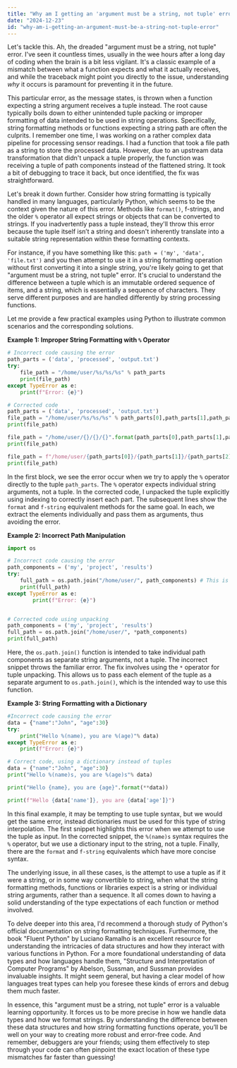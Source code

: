 ```yaml
---
title: "Why am I getting an 'argument must be a string, not tuple' error?"
date: "2024-12-23"
id: "why-am-i-getting-an-argument-must-be-a-string-not-tuple-error"
---
```


Let's tackle this. Ah, the dreaded "argument must be a string, not tuple" error. I've seen it countless times, usually in the wee hours after a long day of coding when the brain is a bit less vigilant. It's a classic example of a mismatch between what a function expects and what it actually receives, and while the traceback might point you directly to the issue, understanding *why* it occurs is paramount for preventing it in the future.

This particular error, as the message states, is thrown when a function expecting a string argument receives a tuple instead. The root cause typically boils down to either unintended tuple packing or improper formatting of data intended to be used in string operations. Specifically, string formatting methods or functions expecting a string path are often the culprits. I remember one time, I was working on a rather complex data pipeline for processing sensor readings. I had a function that took a file path as a string to store the processed data. However, due to an upstream data transformation that didn't unpack a tuple properly, the function was receiving a tuple of path components instead of the flattened string. It took a bit of debugging to trace it back, but once identified, the fix was straightforward.

Let's break it down further. Consider how string formatting is typically handled in many languages, particularly Python, which seems to be the context given the nature of this error. Methods like `format()`, f-strings, and the older `%` operator all expect strings or objects that can be converted to strings. If you inadvertently pass a tuple instead, they'll throw this error because the tuple itself isn’t a string and doesn't inherently translate into a suitable string representation within these formatting contexts.

For instance, if you have something like this: `path = ('my', 'data', 'file.txt')` and you then attempt to use it in a string formatting operation without first converting it into a single string, you're likely going to get that "argument must be a string, not tuple" error. It's crucial to understand the difference between a tuple which is an immutable ordered sequence of items, and a string, which is essentially a sequence of characters. They serve different purposes and are handled differently by string processing functions.

Let me provide a few practical examples using Python to illustrate common scenarios and the corresponding solutions.

**Example 1: Improper String Formatting with `%` Operator**

```python
# Incorrect code causing the error
path_parts = ('data', 'processed', 'output.txt')
try:
    file_path = "/home/user/%s/%s/%s" % path_parts
    print(file_path)
except TypeError as e:
    print(f"Error: {e}")

# Corrected code
path_parts = ('data', 'processed', 'output.txt')
file_path = "/home/user/%s/%s/%s" % path_parts[0],path_parts[1],path_parts[2] # Unpack the tuple
print(file_path)

file_path = "/home/user/{}/{}/{}".format(path_parts[0],path_parts[1],path_parts[2])
print(file_path)

file_path = f"/home/user/{path_parts[0]}/{path_parts[1]}/{path_parts[2]}"
print(file_path)
```

In the first block, we see the error occur when we try to apply the `%` operator directly to the tuple `path_parts`. The `%` operator expects individual string arguments, not a tuple. In the corrected code, I unpacked the tuple explicitly using indexing to correctly insert each part. The subsequent lines show the `format` and `f-string` equivalent methods for the same goal. In each, we extract the elements individually and pass them as arguments, thus avoiding the error.

**Example 2: Incorrect Path Manipulation**

```python
import os

# Incorrect code causing the error
path_components = ('my', 'project', 'results')
try:
    full_path = os.path.join("/home/user/", path_components) # This is the incorrect approach
    print(full_path)
except TypeError as e:
        print(f"Error: {e}")


# Corrected code using unpacking
path_components = ('my', 'project', 'results')
full_path = os.path.join("/home/user/", *path_components)
print(full_path)
```

Here, the `os.path.join()` function is intended to take individual path components as separate string arguments, not a tuple. The incorrect snippet throws the familiar error. The fix involves using the `*` operator for tuple unpacking. This allows us to pass each element of the tuple as a separate argument to `os.path.join()`, which is the intended way to use this function.

**Example 3: String Formatting with a Dictionary**

```python
#Incorrect code causing the error
data = {"name":"John", "age":30}
try:
    print("Hello %(name), you are %(age)"% data)
except TypeError as e:
    print(f"Error: {e}")

# Correct code, using a dictionary instead of tuples
data = {"name":"John", "age":30}
print("Hello %(name)s, you are %(age)s"% data)

print("Hello {name}, you are {age}".format(**data))

print(f"Hello {data['name']}, you are {data['age']}")
```
In this final example, it may be tempting to use tuple syntax, but we would get the same error, instead dictionaries must be used for this type of string interpolation. The first snippet highlights this error when we attempt to use the tuple as input. In the corrected snippet, the `%(name)s` syntax requires the `%` operator, but we use a dictionary input to the string, not a tuple. Finally, there are the `format` and `f-string` equivalents which have more concise syntax.

The underlying issue, in all these cases, is the attempt to use a tuple as if it were a string, or in some way convertible to string, when what the string formatting methods, functions or libraries expect is a string or individual string arguments, rather than a sequence. It all comes down to having a solid understanding of the type expectations of each function or method involved.

To delve deeper into this area, I'd recommend a thorough study of Python's official documentation on string formatting techniques. Furthermore, the book "Fluent Python" by Luciano Ramalho is an excellent resource for understanding the intricacies of data structures and how they interact with various functions in Python. For a more foundational understanding of data types and how languages handle them, "Structure and Interpretation of Computer Programs" by Abelson, Sussman, and Sussman provides invaluable insights. It might seem general, but having a clear model of how languages treat types can help you foresee these kinds of errors and debug them much faster.

In essence, this "argument must be a string, not tuple" error is a valuable learning opportunity. It forces us to be more precise in how we handle data types and how we format strings. By understanding the difference between these data structures and how string formatting functions operate, you’ll be well on your way to creating more robust and error-free code. And remember, debuggers are your friends; using them effectively to step through your code can often pinpoint the exact location of these type mismatches far faster than guessing!

